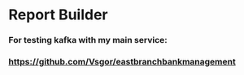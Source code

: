 # Report Builder

### For testing kafka with my main service:

### https://github.com/Vsgor/eastbranchbankmanagement
